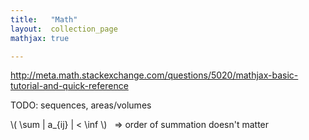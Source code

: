 ```yaml
---
title:   "Math"
layout:  collection_page
mathjax: true

---
```


<http://meta.math.stackexchange.com/questions/5020/mathjax-basic-tutorial-and-quick-reference>

TODO: sequences, areas/volumes

\\( \sum \| a_{ij} \| < \inf \\)  &nbsp; ⇒ order of summation doesn't matter
